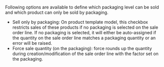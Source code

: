 Following options are available to define which packaging level can be
sold and which product can only be sold by packaging.

- Sell only by packaging: On product template model, this checkbox
  restricts sales of these products if no packaging is selected on the
  sale order line. If no packaging is selected, it will either be
  auto-assigned if the quantity on the sale order line matches a
  packaging quantity or an error will be raised.
- Force sale quantity (on the packaging): force rounds up the quantity
  during creation/modification of the sale order line with the factor
  set on the packaging.
